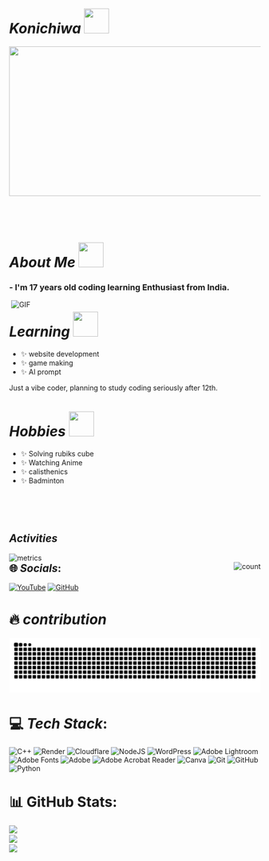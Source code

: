# *Konichiwa* <img src="https://media.giphy.com/media/Ze1Gn2V62X0Q1IH1vS/giphy.gif" height="50px" width="50px">

<div align="center">
  <img src="https://i.ibb.co/hJZvDF6p/1000367134.gif" height="300" width="700">
</div>
</br>
</br>
</br>

# *About Me* <img src="https://media.tenor.com/WrmdqA8tQP4AAAAi/pengu-pudgy.gif" height="50px" width="50px">


### - I'm 17 years  old coding learning Enthusiast from India.

<img hight="400" width="500" alt="GIF" align="right" src="https://c.tenor.com/1HdzVgbdnzUAAAAd/tenor.gif">



# *Learning* <img src="https://media.tenor.com/akBy6qWGjs4AAAAi/peach-cat-mochi-peach-cat.gif" height="50px" width="50px">

- ✨ website development 
- ✨ game making 
- ✨ AI prompt


Just a vibe coder, planning to study coding seriously after 12th.

# *Hobbies* <img src="https://media.tenor.com/OWamxTSEmykAAAAi/adorable-litte-rabbit-cute.gif" height="50px" width="50px">


- ✨ Solving rubiks cube
- ✨ Watching Anime
- ✨ calisthenics 
- ✨ Badminton

</br>
</br>
</br>

## *Activities*

<img align="left" width="480" alt="metrics" src="/github-metrics.svg">
<img align="right" alt="count" src="https://count.getloli.com/get/@:usernametheme=rule34">

## 🌐 *Socials*:
[![YouTube](https://img.shields.io/badge/YouTube-%23FF0000.svg?logo=YouTube&logoColor=white)](https://youtube.com/@phoenixiammikey) 
[![GitHub](https://img.shields.io/badge/GitHub-black?logo=GitHub&logoColor=white)](https://github.com/mikey177013)

# 🔥 *contribution* 

![snake gif](https://github.com/PhoenixFury0000/PhoenixFury0000/blob/output/github-snake-dark.svg)


# 💻 *Tech Stack*:
![C++](https://img.shields.io/badge/c++-%2300599C.svg?style=for-the-badge&logo=c%2B%2B&logoColor=white) ![Render](https://img.shields.io/badge/Render-%46E3B7.svg?style=for-the-badge&logo=render&logoColor=white) ![Cloudflare](https://img.shields.io/badge/Cloudflare-F38020?style=for-the-badge&logo=Cloudflare&logoColor=white) ![NodeJS](https://img.shields.io/badge/node.js-6DA55F?style=for-the-badge&logo=node.js&logoColor=white) ![WordPress](https://img.shields.io/badge/WordPress-%23117AC9.svg?style=for-the-badge&logo=WordPress&logoColor=white) ![Adobe Lightroom](https://img.shields.io/badge/Adobe%20Lightroom-31A8FF.svg?style=for-the-badge&logo=Adobe%20Lightroom&logoColor=white) ![Adobe Fonts](https://img.shields.io/badge/Adobe%20Fonts-000B1D.svg?style=for-the-badge&logo=Adobe%20Fonts&logoColor=white) ![Adobe](https://img.shields.io/badge/adobe-%23FF0000.svg?style=for-the-badge&logo=adobe&logoColor=white) ![Adobe Acrobat Reader](https://img.shields.io/badge/Adobe%20Acrobat%20Reader-EC1C24.svg?style=for-the-badge&logo=Adobe%20Acrobat%20Reader&logoColor=white) ![Canva](https://img.shields.io/badge/Canva-%2300C4CC.svg?style=for-the-badge&logo=Canva&logoColor=white) ![Git](https://img.shields.io/badge/git-%23F05033.svg?style=for-the-badge&logo=git&logoColor=white) ![GitHub](https://img.shields.io/badge/github-%23121011.svg?style=for-the-badge&logo=github&logoColor=white) ![Python](https://img.shields.io/badge/python-3670A0?style=for-the-badge&logo=python&logoColor=ffdd54)
# 📊 GitHub Stats:
![](https://github-readme-stats.vercel.app/api?username=mikey177013&theme=dark&hide_border=false&include_all_commits=false&count_private=false)<br/>
![](https://nirzak-streak-stats.vercel.app/?user=mikey177013&theme=dark&hide_border=false)<br/>
![](https://github-readme-stats.vercel.app/api/top-langs/?username=mikey177013&theme=dark&hide_border=false&include_all_commits=false&count_private=false&layout=compact)



